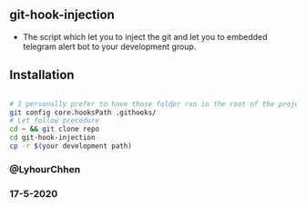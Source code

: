 ## git-hook-injection

- The script which let you to inject the git and let you to embedded telegram alert bot to your development group.

## Installation 
```sh

# I personally prefer to have those folder run in the root of the project || to reverse it just change the path
git config core.hooksPath .githooks/ 
# Let follow precedure 
cd ~ && git clone repo 
cd git-hook-injection 
cp -r $(your development path)

```


### @LyhourChhen
### 17-5-2020
